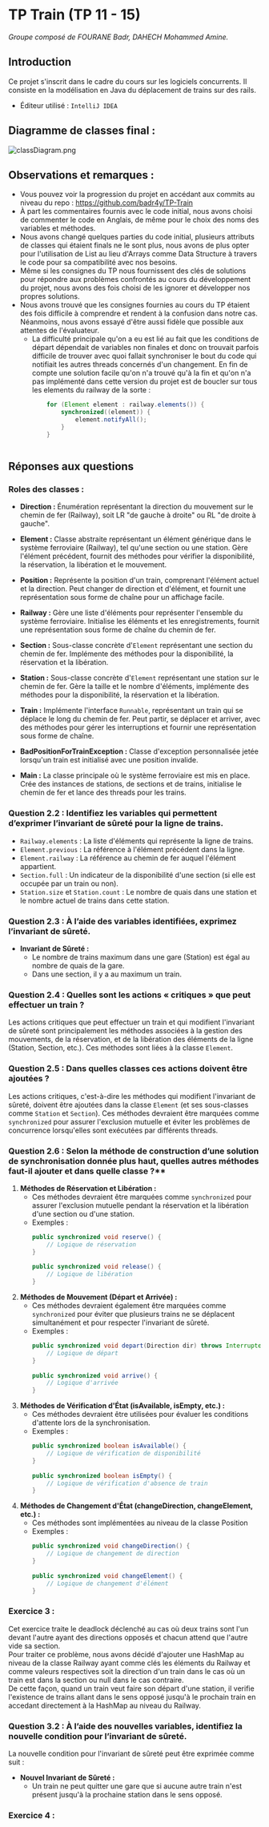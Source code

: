 # TP Train (TP 11 - 15)
_Groupe composé de FOURANE Badr, DAHECH Mohammed Amine._

## Introduction
Ce projet s'inscrit dans le cadre du cours sur les logiciels concurrents. Il consiste en la modélisation en Java du déplacement de trains sur des rails.
- Éditeur utilisé : `IntelliJ IDEA`


## Diagramme de classes final : 
![classDiagram.png](classDiagram.png)

## Observations et remarques :
- Vous pouvez voir la progression du projet en accédant aux commits au niveau du repo : https://github.com/badr4y/TP-Train
- À part les commentaires fournis avec le code initial, nous avons choisi de commenter le code en Anglais, de même pour le choix des noms des variables et méthodes.
- Nous avons changé quelques parties du code initial, plusieurs attributs de classes qui étaient finals ne le sont plus, nous avons de plus opter pour l'utilisation de List au lieu d'Arrays comme Data Structure à travers le code pour sa compatibilité avec nos besoins.
- Même si les consignes du TP nous fournissent des clés de solutions pour répondre aux problèmes confrontés au cours du développement du projet, nous avons des fois choisi de les ignorer et développer nos propres solutions.
- Nous avons trouvé que les consignes fournies au cours du TP étaient des fois difficile à comprendre et rendent à la confusion dans notre cas. Néanmoins, nous avons essayé d'être aussi fidèle que possible aux attentes de l'évaluateur.  
  - La difficulté principale qu'on a eu est lié au fait que les conditions de départ dépendait de variables non finales et donc on trouvait parfois difficile de trouver avec quoi fallait synchroniser le bout du code qui notifiait les autres threads concernés d'un changement. En fin de compte une solution facile qu'on n'a trouvé qu'à la fin et qu'on n'a pas implémenté dans cette version du projet est de boucler sur tous les elements du railway de la sorte :  
      ```java
          for (Element element : railway.elements()) {
              synchronized((element)) {
                  element.notifyAll();
              }
          }

    

## Réponses aux questions

### Roles des classes :

- **Direction :** Énumération représentant la direction du mouvement sur le chemin de fer (Railway), soit LR "de gauche à droite" ou RL "de droite à gauche".

- **Element :** Classe abstraite représentant un élément générique dans le système ferroviaire (Railway), tel qu'une section ou une station. Gère l'élément précédent, fournit des méthodes pour vérifier la disponibilité, la réservation, la libération et le mouvement.

- **Position :** Représente la position d'un train, comprenant l'élément actuel et la direction. Peut changer de direction et d'élément, et fournit une représentation sous forme de chaîne pour un affichage facile.

- **Railway :** Gère une liste d'éléments pour représenter l'ensemble du système ferroviaire. Initialise les éléments et les enregistrements, fournit une représentation sous forme de chaîne du chemin de fer.

- **Section :** Sous-classe concrète d'`Element` représentant une section du chemin de fer. Implémente des méthodes pour la disponibilité, la réservation et la libération.

- **Station :** Sous-classe concrète d'`Element` représentant une station sur le chemin de fer. Gère la taille et le nombre d'éléments, implémente des méthodes pour la disponibilité, la réservation et la libération.

- **Train :** Implémente l'interface `Runnable`, représentant un train qui se déplace le long du chemin de fer. Peut partir, se déplacer et arriver, avec des méthodes pour gérer les interruptions et fournir une représentation sous forme de chaîne.

- **BadPositionForTrainException :** Classe d'exception personnalisée jetée lorsqu'un train est initialisé avec une position invalide.

- **Main :** La classe principale où le système ferroviaire est mis en place. Crée des instances de stations, de sections et de trains, initialise le chemin de fer et lance des threads pour les trains.


### Question 2.2 : Identifiez les variables qui permettent d’exprimer l’invariant de sûreté pour la ligne de trains.
- `Railway.elements` : La liste d'éléments qui représente la ligne de trains.
- `Element.previous` : La référence à l'élément précédent dans la ligne.
- `Element.railway` : La référence au chemin de fer auquel l'élément appartient.
- `Section.full` : Un indicateur de la disponibilité d'une section (si elle est occupée par un train ou non).
- `Station.size` et `Station.count` : Le nombre de quais dans une station et le nombre actuel de trains dans cette station.

### Question 2.3 : À l’aide des variables identifiées, exprimez l’invariant de sûreté.
- **Invariant de Sûreté :**
    - Le nombre de trains maximum dans une gare (Station) est égal au nombre de quais de la gare.
    - Dans une section, il y a au maximum un train.

### Question 2.4 : Quelles sont les actions « critiques » que peut effectuer un train ?
Les actions critiques que peut effectuer un train et qui modifient l'invariant de sûreté sont principalement les méthodes associées à la gestion des mouvements, de la réservation, et de la libération des éléments de la ligne (Station, Section, etc.). Ces méthodes sont liées à la classe `Element`.

### Question 2.5 : Dans quelles classes ces actions doivent être ajoutées ?
Les actions critiques, c'est-à-dire les méthodes qui modifient l'invariant de sûreté, doivent être ajoutées dans la classe `Element` (et ses sous-classes comme `Station` et `Section`). Ces méthodes devraient être marquées comme `synchronized` pour assurer l'exclusion mutuelle et éviter les problèmes de concurrence lorsqu'elles sont exécutées par différents threads.

### Question 2.6 : Selon la méthode de construction d’une solution de synchronisation donnée plus haut, quelles autres méthodes faut-il ajouter et dans quelle classe ?**
1. **Méthodes de Réservation et Libération :**
    - Ces méthodes devraient être marquées comme `synchronized` pour assurer l'exclusion mutuelle pendant la réservation et la libération d'une section ou d'une station.
    - Exemples :
      ```java
      public synchronized void reserve() {
          // Logique de réservation
      }
 
      public synchronized void release() {
          // Logique de libération
      }
      

2. **Méthodes de Mouvement (Départ et Arrivée) :**
    - Ces méthodes devraient également être marquées comme `synchronized` pour éviter que plusieurs trains ne se déplacent simultanément et pour respecter l'invariant de sûreté.
    - Exemples :
      ```java
      public synchronized void depart(Direction dir) throws InterruptedException {
          // Logique de départ
      }
 
      public synchronized void arrive() {
          // Logique d'arrivée
      }
      

3. **Méthodes de Vérification d'État (isAvailable, isEmpty, etc.) :**
    - Ces méthodes devraient être utilisées pour évaluer les conditions d'attente lors de la synchronisation.
    - Exemples :
      ```java
      public synchronized boolean isAvailable() {
          // Logique de vérification de disponibilité
      }
 
      public synchronized boolean isEmpty() {
          // Logique de vérification d'absence de train
      }
      

4. **Méthodes de Changement d'État (changeDirection, changeElement, etc.) :**
    - Ces méthodes sont implémentées au niveau de la classe Position
    - Exemples :
      ```java
      public synchronized void changeDirection() {
          // Logique de changement de direction
      }
 
      public synchronized void changeElement() {
          // Logique de changement d'élément
      }


### Exercice 3 :  

Cet exercice traite le deadlock déclenché au cas où deux trains sont l'un devant l'autre ayant des directions opposés et chacun attend que l'autre vide sa section.  
Pour traiter ce problème, nous avons décidé d'ajouter une HashMap au niveau de la classe Railway ayant comme clés les éléments du Railway et comme valeurs respectives soit la direction d'un train dans le cas où un train est dans la section ou null dans le cas contraire.  
De cette façon, quand un train veut faire son départ d'une station, il verifie l'existence de trains allant dans le sens opposé jusqu'à le prochain train en accedant directement à la HashMap au niveau du Railway.

### Question 3.2 : À l’aide des nouvelles variables, identifiez la nouvelle condition pour l’invariant de sûreté.

La nouvelle condition pour l'invariant de sûreté peut être exprimée comme suit :

- **Nouvel Invariant de Sûreté :**
   - Un train ne peut quitter une gare que si aucune autre train n'est présent jusqu'à la prochaine station dans le sens opposé.

### Exercice 4 :

